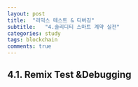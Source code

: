 ```yaml
---
layout: post
title:  "리믹스 테스트 & 디버깅"
subtitle:   "4.솔리디티 스마트 계약 실전"
categories: study
tags: blockchain
comments: true
---
```


## 4.1. Remix Test &Debugging
